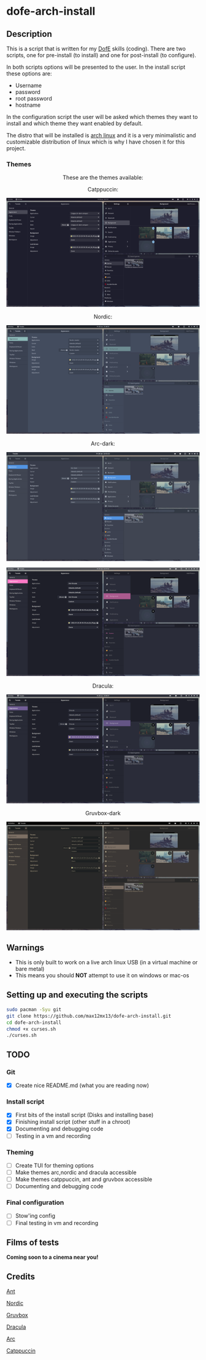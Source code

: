 # dofe-arch-install
## Description
This is a script that is written for my [DofE](https://www.dofe.org/) skills (coding). There are two scripts, one for pre-install (to install) and one for post-install (to configure).

In both scripts options will be presented to the user. In the install script these options are: 
* Username
* password
* root password
* hostname

In the configuration script the user will be asked which themes they want to install and which theme they want enabled by default.

The distro that will be installed is [arch linux](https://archlinux.org/) and it is a very minimalistic and customizable distribution of linux which is why I have chosen it for this project.

### Themes
<p align="center">These are the themes available:</p> 
<p align="center">Catppuccin:</p>
<p align="center">

![Catppuccin theme display](assets/catppuccin.png)
</p>


<p align="center">Nordic:</p>
<p align="center">

![Nordic theme display](assets/nordic.png)
</p>


<p align="center">Arc-dark:</p>
<p align="center">

![Arc-dark theme display](assets/arc.png)
</p>


<p align="center"Ant-dracula:</p>
<p align="center">

![Ant-dracula theme display](assets/ant-dracula.png)
</p>


<p align="center">Dracula:</p>
<p align="center"

![Dracula theme display](assets/dracula.png)
</p>


<p align="center">Gruvbox-dark</p>
<p align="center">

![Gruvbox-dark theme display](assets/gruvbox,noshell.png)
</p>

## Warnings
* This is only built to work on a live arch linux USB (in a virtual machine or bare metal)
* This means you should **NOT** attempt to use it on windows or mac-os
## Setting up and executing the scripts
```bash
sudo pacman -Syu git 
git clone https://github.com/max12mx13/dofe-arch-install.git
cd dofe-arch-install
chmod +x curses.sh
./curses.sh
```

## TODO
### Git
- [x] Create nice README.md (what you are reading now)
### Install script
- [x] First bits of the install script (Disks and installing base)
- [x] Finishing install script (other stuff in a chroot)
- [x] Documenting and debugging code
- [ ] Testing in a vm and recording
### Theming
- [ ] Create TUI for theming options
- [ ] Make themes arc,nordic and dracula accessible
- [ ] Make themes catppuccin, ant and gruvbox accessible
- [ ] Documenting and debugging code
### Final configuration
- [ ] Stow'ing config
- [ ] Final testing in vm and recording

## Films of tests
**Coming soon to a cinema near you!**
## Credits
[Ant](https://github.com/EliverLara/Ant)

[Nordic](https://github.com/EliverLara/Nordic)

[Gruvbox](https://github.com/jmattheis/gruvbox-dark-gtk)

[Dracula](https://github.com/dracula/gtk)

[Arc](https://github.com/horst3180/arc-theme)

[Catppuccin](https://github.com/catppuccin/gtk)
